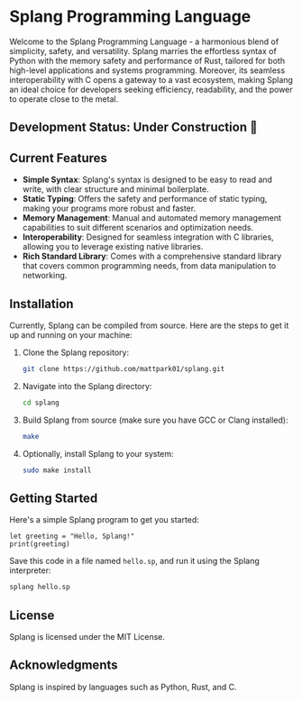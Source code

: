 # Splang Programming Language

Welcome to the Splang Programming Language - a harmonious blend of simplicity, safety, and versatility. Splang marries the effortless syntax of Python with the memory safety and performance of Rust, tailored for both high-level applications and systems programming. Moreover, its seamless interoperability with C opens a gateway to a vast ecosystem, making Splang an ideal choice for developers seeking efficiency, readability, and the power to operate close to the metal.

## Development Status: Under Construction 🚧

## Current Features

- **Simple Syntax**: Splang's syntax is designed to be easy to read and write, with clear structure and minimal boilerplate.
- **Static Typing**: Offers the safety and performance of static typing, making your programs more robust and faster.
- **Memory Management**: Manual and automated memory management capabilities to suit different scenarios and optimization needs.
- **Interoperability**: Designed for seamless integration with C libraries, allowing you to leverage existing native libraries.
- **Rich Standard Library**: Comes with a comprehensive standard library that covers common programming needs, from data manipulation to networking.

## Installation

Currently, Splang can be compiled from source. Here are the steps to get it up and running on your machine:

1. Clone the Splang repository:

   ```bash
   git clone https://github.com/mattpark01/splang.git
   ```

2. Navigate into the Splang directory:

   ```bash
   cd splang
   ```

3. Build Splang from source (make sure you have GCC or Clang installed):

   ```bash
   make
   ```

4. Optionally, install Splang to your system:

   ```bash
   sudo make install
   ```

## Getting Started

Here's a simple Splang program to get you started:

```splang
let greeting = "Hello, Splang!"
print(greeting)
```

Save this code in a file named `hello.sp`, and run it using the Splang interpreter:

```bash
splang hello.sp
```

## License

Splang is licensed under the MIT License.

## Acknowledgments

Splang is inspired by languages such as Python, Rust, and C.
